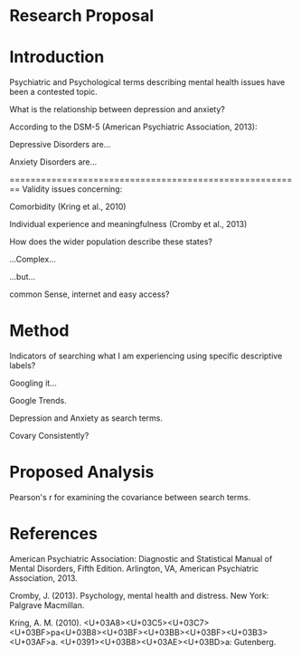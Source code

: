Research Proposal
========================================================



Introduction
========================================================
Psychiatric and Psychological terms describing mental health issues have been a contested topic.

What is the relationship between depression and anxiety?

According to the DSM-5    (American Psychiatric Association, 2013):   

Depressive Disorders are...

Anxiety Disorders are...

========================================================
Validity issues concerning:

Comorbidity (Kring et al., 2010)

Individual experience and meaningfulness (Cromby et al., 2013)

How does the wider population describe these states?

 ...Complex...

 ...but...

common Sense, internet and easy access?

Method
========================================================
Indicators of searching what I am experiencing using specific descriptive labels?

Googling it...

Google Trends.

Depression and Anxiety as search terms.

Covary Consistently?

Proposed Analysis
========================================================
Pearson's r for examining the covariance between search terms.

References
========================================================
American Psychiatric Association: Diagnostic and Statistical Manual of Mental Disorders, Fifth Edition. Arlington, VA, American Psychiatric Association, 2013.

Cromby, J. (2013). Psychology, mental health and distress. New York: Palgrave Macmillan.

Kring, A. M. (2010). <U+03A8><U+03C5><U+03C7><U+03BF>pa<U+03B8><U+03BF><U+03BB><U+03BF><U+03B3><U+03AF>a. <U+0391><U+03B8><U+03AE><U+03BD>a: Gutenberg.

